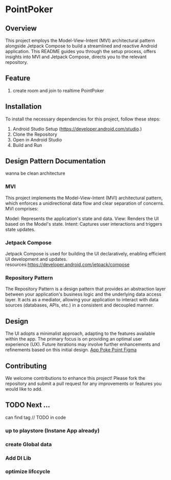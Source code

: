 # PointPoker

## Overview

This project employs the Model-View-Intent (MVI) architectural pattern alongside Jetpack Compose to build a streamlined and reactive Android application. This README guides you through the setup process, offers insights into MVI and Jetpack Compose, directs you to the relevant repository.

## Feature
1. create room and join to realtime PointPoker

## Installation

To install the necessary dependencies for this project, follow these steps:

1. Android Studio Setup (https://developer.android.com/studio.)
2. Clone the Repository
3. Open in Android Studio
4. Build and Run

## Design Pattern Documentation
wanna be clean architecture

### MVI
This project implements the Model-View-Intent (MVI) architectural pattern, which enforces a unidirectional data flow and clear separation of concerns. MVI comprises:

Model: Represents the application's state and data.
View: Renders the UI based on the Model's state.
Intent: Captures user interactions and triggers state updates.

### Jetpack Compose
Jetpack Compose is used for building the UI declaratively, enabling efficient UI development and updates.
resources:https://developer.android.com/jetpack/compose

### Repository Pattern
The Repository Pattern is a design pattern that provides an abstraction layer between your application's business logic and the underlying data access layer. It acts as a mediator, allowing your application to interact with data sources (databases, APIs, etc.) in a consistent and decoupled manner.

## Design
The UI adopts a minimalist approach, adapting to the features available within the app. The primary focus is on providing an optimal user experience (UX). Future iterations may involve further enhancements and refinements based on this initial design.
[App Poke Point Figma](https://www.figma.com/design/jUamBKnUnMNZ98bQLH0ieR/App-poke-point)

## Contributing
We welcome contributions to enhance this project! Please fork the repository and submit a pull request for any improvements or features you would like to add.

## TODO Next ...
can find tag // TODO in code
### up to playstore (Instane App  already)
### create Global data
### Add DI Lib
### optimize lifccycle